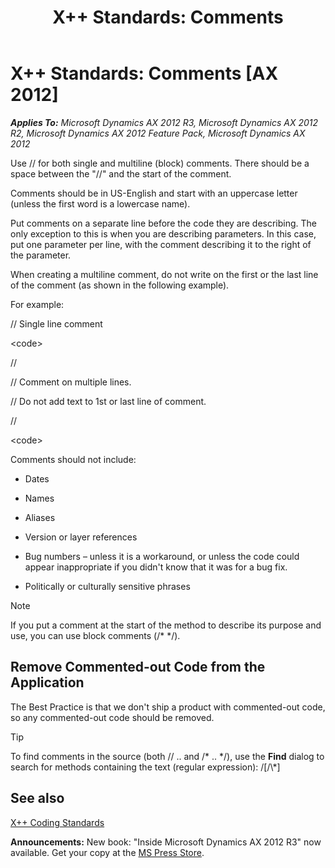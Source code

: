 ﻿---
title: 'X++ Standards: Comments'
TOCTitle: 'X++ Standards: Comments'
ms:assetid: 9c0ec3e4-cffe-43f8-b863-edfcbf068f83
ms:mtpsurl: https://msdn.microsoft.com/en-us/library/Aa846550(v=AX.60)
ms:contentKeyID: 35248206
ms.date: 05/18/2015
mtps_version: v=AX.60
---

# X++ Standards: Comments [AX 2012]


_**Applies To:** Microsoft Dynamics AX 2012 R3, Microsoft Dynamics AX 2012 R2, Microsoft Dynamics AX 2012 Feature Pack, Microsoft Dynamics AX 2012_

Use // for both single and multiline (block) comments. There should be a space between the "//" and the start of the comment.

Comments should be in US-English and start with an uppercase letter (unless the first word is a lowercase name).

Put comments on a separate line before the code they are describing. The only exception to this is when you are describing parameters. In this case, put one parameter per line, with the comment describing it to the right of the parameter.

When creating a multiline comment, do not write on the first or the last line of the comment (as shown in the following example).

For example:

// Single line comment

\<code\>

//

// Comment on multiple lines.

// Do not add text to 1st or last line of comment.

//

\<code\>

Comments should not include:

  - Dates

  - Names

  - Aliases

  - Version or layer references

  - Bug numbers – unless it is a workaround, or unless the code could appear inappropriate if you didn't know that it was for a bug fix.

  - Politically or culturally sensitive phrases


> [!NOTE]
> <P>If you put a comment at the start of the method to describe its purpose and use, you can use block comments (/* */).</P>



## Remove Commented-out Code from the Application

The Best Practice is that we don't ship a product with commented-out code, so any commented-out code should be removed.


> [!TIP]
> <P>To find comments in the source (both // .. and /* .. */), use the <STRONG>Find</STRONG> dialog to search for methods containing the text (regular expression): /[/\*]</P>



## See also

[X++ Coding Standards](x-coding-standards.md)

  
**Announcements:** New book: "Inside Microsoft Dynamics AX 2012 R3" now available. Get your copy at the [MS Press Store](https://www.microsoftpressstore.com/store/inside-microsoft-dynamics-ax-2012-r3-9780735685109).


